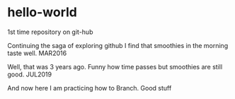 # hello-world
1st time repository on git-hub

Continuing the saga of exploring github I find that smoothies in the morning taste well. MAR2016

Well, that was 3 years ago. Funny how time passes but smoothies are still good. JUL2019

And now here I am practicing how to Branch. Good stuff

